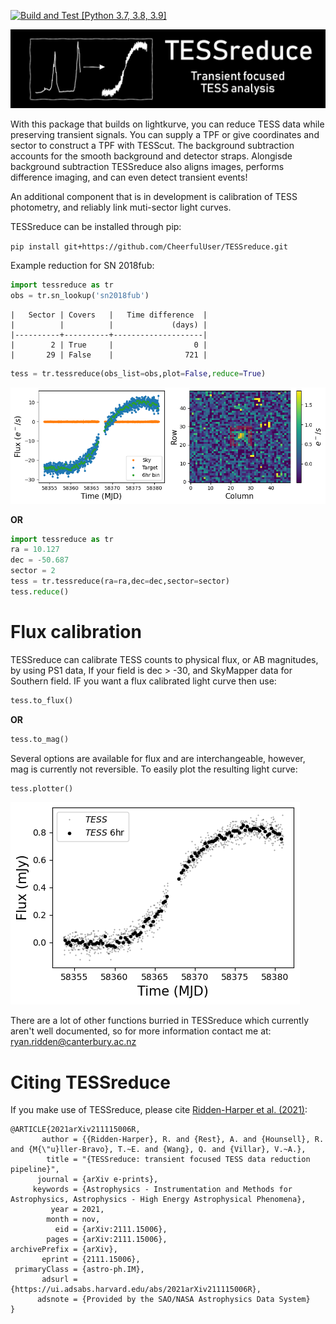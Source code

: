 [![Build and Test [Python 3.7, 3.8, 3.9]](https://github.com/CheerfulUser/TESSreduce/actions/workflows/build.yml/badge.svg)](https://github.com/CheerfulUser/TESSreduce/actions/workflows/build.yml)

![plot](./figs/header.png)

With this package that builds on lightkurve, you can reduce TESS data while preserving transient signals. You can supply a TPF or give coordinates and sector to construct a TPF with TESScut. The background subtraction accounts for the smooth background and
detector straps. Alongisde background subtraction TESSreduce also aligns images, performs difference imaging, and can even detect transient events! 

An additional component that is in development is calibration of TESS photometry, and reliably link muti-sector light curves.

TESSreduce can be installed through pip:

`pip install git+https://github.com/CheerfulUser/TESSreduce.git`

Example reduction for SN 2018fub:
```python
import tessreduce as tr
obs = tr.sn_lookup('sn2018fub')
```
```
|   Sector | Covers   |   Time difference  |
|          |          |             (days) |
|----------+----------+--------------------|
|        2 | True     |                  0 |
|       29 | False    |                721 |
```

```python
tess = tr.tessreduce(obs_list=obs,plot=False,reduce=True)
```
![plot](./figs/fub.png)

**OR**
```python
import tessreduce as tr
ra = 10.127
dec = -50.687
sector = 2
tess = tr.tessreduce(ra=ra,dec=dec,sector=sector)
tess.reduce()
```


# Flux calibration

TESSreduce can calibrate TESS counts to physical flux, or AB magnitudes, by using PS1 data, If your field is dec > -30, and SkyMapper data for Southern field. IF you want a flux calibrated light curve then use:
```python
tess.to_flux()
```
**OR**
```python
tess.to_mag()
```
Several options are available for flux and are interchangeable, however, mag is currently not reversible. To easily plot the resulting light curve:
```python
tess.plotter()
```
![plot](./figs/fub_cal.png)


There are a lot of other functions burried in TESSreduce which currently aren't well documented, so for more information contact me at: ryan.ridden@canterbury.ac.nz

# Citing TESSreduce

If you make use of TESSreduce, please cite [Ridden-Harper et al. (2021)](https://ui.adsabs.harvard.edu/abs/2021arXiv211115006R/abstract):

```code
@ARTICLE{2021arXiv211115006R,
       author = {{Ridden-Harper}, R. and {Rest}, A. and {Hounsell}, R. and {M{\"u}ller-Bravo}, T.~E. and {Wang}, Q. and {Villar}, V.~A.},
        title = "{TESSreduce: transient focused TESS data reduction pipeline}",
      journal = {arXiv e-prints},
     keywords = {Astrophysics - Instrumentation and Methods for Astrophysics, Astrophysics - High Energy Astrophysical Phenomena},
         year = 2021,
        month = nov,
          eid = {arXiv:2111.15006},
        pages = {arXiv:2111.15006},
archivePrefix = {arXiv},
       eprint = {2111.15006},
 primaryClass = {astro-ph.IM},
       adsurl = {https://ui.adsabs.harvard.edu/abs/2021arXiv211115006R},
      adsnote = {Provided by the SAO/NASA Astrophysics Data System}
}
```


